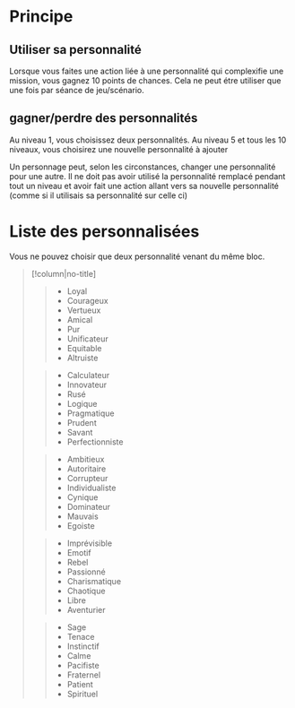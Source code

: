 # Principe
## Utiliser sa personnalité
Lorsque vous faites une action liée à une personnalité qui complexifie une mission, vous gagnez 10 points de chances.
Cela ne peut étre utiliser que une fois par séance de jeu/scénario.
## gagner/perdre des personnalités
Au niveau 1, vous choisissez deux personnalités. Au niveau 5 et tous les 10 niveaux, vous choisirez une nouvelle personnalité à ajouter

Un personnage peut, selon les circonstances, changer une personnalité pour une autre. Il ne doit pas avoir utilisé la personnalité remplacé pendant tout un niveau et avoir fait une action allant vers sa nouvelle personnalité (comme si il utilisais sa personnalité sur celle ci)
# Liste des personnalisées
Vous ne pouvez choisir que deux personnalité venant du même bloc.

> [!column|no-title] 
>> - Loyal
>> - Courageux
>> - Vertueux
>> - Amical
>> - Pur
>> - Unificateur
>> - Equitable
>> -  Altruiste
>
>> - Calculateur
>> - Innovateur
>> - Rusé
>> - Logique
>> - Pragmatique
>> - Prudent
>> - Savant
>> - Perfectionniste
>
>> - Ambitieux
>> - Autoritaire
>> - Corrupteur
>> - Individualiste
>> - Cynique
>> - Dominateur
>> - Mauvais
>> -  Egoiste
>
>> - Imprévisible
>> - Emotif
>> - Rebel
>> - Passionné
>> - Charismatique
>> - Chaotique
>> - Libre
>> - Aventurier
>
>> - Sage
>> - Tenace
>> - Instinctif
>> - Calme
>> - Pacifiste
>> - Fraternel
>> - Patient
>> - Spirituel




